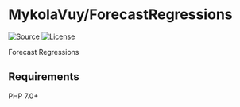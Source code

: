 # MykolaVuy/ForecastRegressions

[![Source](http://img.shields.io/badge/source-MykolaVuy/forecast--regressions-blue.svg?style=flat-square)](https://github.com/MykolaVuy/ForecastRegressions/)
[![License](http://img.shields.io/badge/license-MIT-brightgreen.svg?style=flat-square)](https://tldrlegal.com/license/mit-license)

Forecast Regressions

## Requirements

PHP 7.0+
